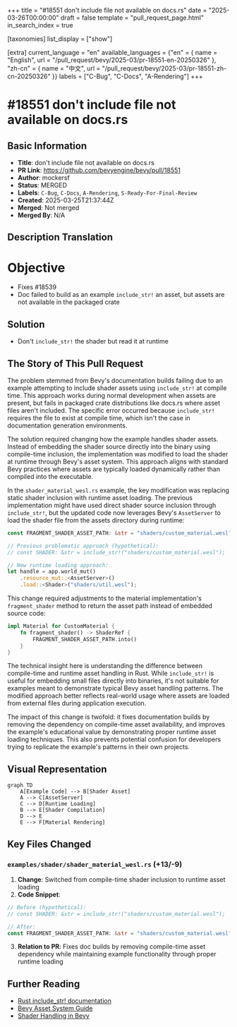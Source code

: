 +++
title = "#18551 don't include file not available on docs.rs"
date = "2025-03-26T00:00:00"
draft = false
template = "pull_request_page.html"
in_search_index = true

[taxonomies]
list_display = ["show"]

[extra]
current_language = "en"
available_languages = {"en" = { name = "English", url = "/pull_request/bevy/2025-03/pr-18551-en-20250326" }, "zh-cn" = { name = "中文", url = "/pull_request/bevy/2025-03/pr-18551-zh-cn-20250326" }}
labels = ["C-Bug", "C-Docs", "A-Rendering"]
+++

# #18551 don't include file not available on docs.rs

## Basic Information
- **Title**: don't include file not available on docs.rs
- **PR Link**: https://github.com/bevyengine/bevy/pull/18551
- **Author**: mockersf
- **Status**: MERGED
- **Labels**: `C-Bug`, `C-Docs`, `A-Rendering`, `S-Ready-For-Final-Review`
- **Created**: 2025-03-25T21:37:44Z
- **Merged**: Not merged
- **Merged By**: N/A

## Description Translation
# Objective

- Fixes #18539 
- Doc failed to build as an example `include_str!` an asset, but assets are not available in the packaged crate

## Solution

- Don't `include_str!` the shader but read it at runtime

## The Story of This Pull Request

The problem stemmed from Bevy's documentation builds failing due to an example attempting to include shader assets using `include_str!` at compile time. This approach works during normal development when assets are present, but fails in packaged crate distributions like docs.rs where asset files aren't included. The specific error occurred because `include_str!` requires the file to exist at compile time, which isn't the case in documentation generation environments.

The solution required changing how the example handles shader assets. Instead of embedding the shader source directly into the binary using compile-time inclusion, the implementation was modified to load the shader at runtime through Bevy's asset system. This approach aligns with standard Bevy practices where assets are typically loaded dynamically rather than compiled into the executable.

In the `shader_material_wesl.rs` example, the key modification was replacing static shader inclusion with runtime asset loading. The previous implementation might have used direct shader source inclusion through `include_str!`, but the updated code now leverages Bevy's `AssetServer` to load the shader file from the assets directory during runtime:

```rust
const FRAGMENT_SHADER_ASSET_PATH: &str = "shaders/custom_material.wesl";

// Previous problematic approach (hypothetical):
// const SHADER: &str = include_str!("shaders/custom_material.wesl");

// New runtime loading approach:
let handle = app.world_mut()
    .resource_mut::<AssetServer>()
    .load::<Shader>("shaders/util.wesl");
```

This change required adjustments to the material implementation's `fragment_shader` method to return the asset path instead of embedded source code:

```rust
impl Material for CustomMaterial {
    fn fragment_shader() -> ShaderRef {
        FRAGMENT_SHADER_ASSET_PATH.into()
    }
}
```

The technical insight here is understanding the difference between compile-time and runtime asset handling in Rust. While `include_str!` is useful for embedding small files directly into binaries, it's not suitable for examples meant to demonstrate typical Bevy asset handling patterns. The modified approach better reflects real-world usage where assets are loaded from external files during application execution.

The impact of this change is twofold: it fixes documentation builds by removing the dependency on compile-time asset availability, and improves the example's educational value by demonstrating proper runtime asset loading techniques. This also prevents potential confusion for developers trying to replicate the example's patterns in their own projects.

## Visual Representation

```mermaid
graph TD
    A[Example Code] --> B[Shader Asset]
    A --> C[AssetServer]
    C --> D[Runtime Loading]
    B --> E[Shader Compilation]
    D --> E
    E --> F[Material Rendering]
```

## Key Files Changed

### `examples/shader/shader_material_wesl.rs` (+13/-9)
1. **Change**: Switched from compile-time shader inclusion to runtime asset loading
2. **Code Snippet**:
```rust
// Before (hypothetical):
// const SHADER: &str = include_str!("shaders/custom_material.wesl");

// After:
const FRAGMENT_SHADER_ASSET_PATH: &str = "shaders/custom_material.wesl";
```
3. **Relation to PR**: Fixes doc builds by removing compile-time asset dependency while maintaining example functionality through proper runtime loading

## Further Reading
- [Rust include_str! documentation](https://doc.rust-lang.org/std/macro.include_str.html)
- [Bevy Asset System Guide](https://bevyengine.org/learn/book/getting-started/assets/)
- [Shader Handling in Bevy](https://bevyengine.org/examples/Shaders/shader-material/)